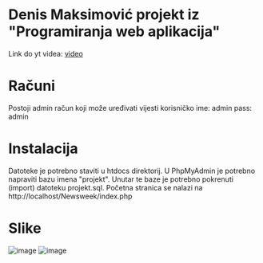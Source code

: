 # Denis Maksimović projekt iz "Programiranja web aplikacija"
Link do yt videa: [video](https://youtu.be/Hp-1X_WGhys)

# Računi
Postoji admin račun koji može uređivati vijesti 
korisničko ime: admin 
pass: admin 

# Instalacija
Datoteke je potrebno staviti u htdocs direktorij. U PhpMyAdmin je potrebno napraviti bazu imena "projekt".
Unutar te baze je potrebno pokrenuti (import) datoteku projekt.sql. 
Početna stranica se nalazi na http://localhost/Newsweek/index.php
# Slike
![image](https://github.com/d3enis/pwa-projekt/assets/79760898/8bf855ca-d379-4dc2-a1e4-f4bd34655801)
![image](https://github.com/d3enis/pwa-projekt/assets/79760898/51b3a6ad-125a-49b3-940c-e6734b3644ec)

